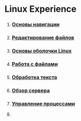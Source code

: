 # Linux Experience

1. ### [Основы навигации](Основы_навигации.md)
2. ### [Редактирование файлов](Редактирование_файлов.md)
3. ### [Основы оболочки Linux](Основы_оболочки_Linux.md)
4. ### [Работа с файлами](Работа_с_файлами.md)
5. ### [Обработка текста](Обработка_текста.md)
6. ### [Обзор сервера](Обзор_сервера.md)
7. ### [Управление процессами](Управление_процессами.md)
8. 






